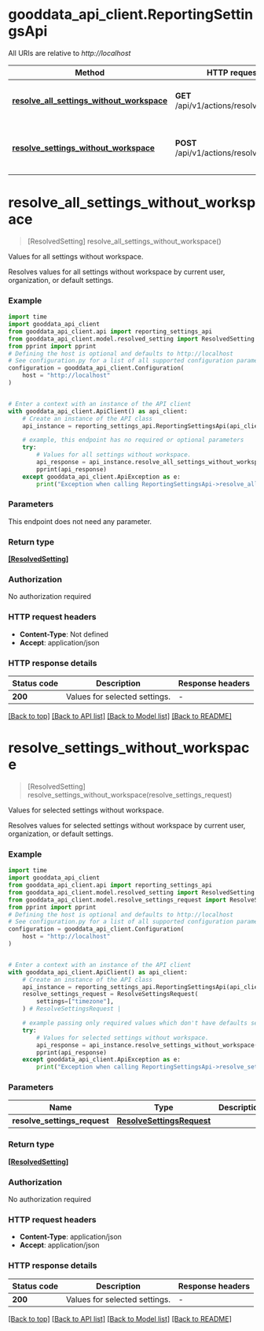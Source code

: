 # gooddata_api_client.ReportingSettingsApi

All URIs are relative to *http://localhost*

Method | HTTP request | Description
------------- | ------------- | -------------
[**resolve_all_settings_without_workspace**](ReportingSettingsApi.md#resolve_all_settings_without_workspace) | **GET** /api/v1/actions/resolveSettings | Values for all settings without workspace.
[**resolve_settings_without_workspace**](ReportingSettingsApi.md#resolve_settings_without_workspace) | **POST** /api/v1/actions/resolveSettings | Values for selected settings without workspace.


# **resolve_all_settings_without_workspace**
> [ResolvedSetting] resolve_all_settings_without_workspace()

Values for all settings without workspace.

Resolves values for all settings without workspace by current user, organization, or default settings.

### Example


```python
import time
import gooddata_api_client
from gooddata_api_client.api import reporting_settings_api
from gooddata_api_client.model.resolved_setting import ResolvedSetting
from pprint import pprint
# Defining the host is optional and defaults to http://localhost
# See configuration.py for a list of all supported configuration parameters.
configuration = gooddata_api_client.Configuration(
    host = "http://localhost"
)


# Enter a context with an instance of the API client
with gooddata_api_client.ApiClient() as api_client:
    # Create an instance of the API class
    api_instance = reporting_settings_api.ReportingSettingsApi(api_client)

    # example, this endpoint has no required or optional parameters
    try:
        # Values for all settings without workspace.
        api_response = api_instance.resolve_all_settings_without_workspace()
        pprint(api_response)
    except gooddata_api_client.ApiException as e:
        print("Exception when calling ReportingSettingsApi->resolve_all_settings_without_workspace: %s\n" % e)
```


### Parameters
This endpoint does not need any parameter.

### Return type

[**[ResolvedSetting]**](ResolvedSetting.md)

### Authorization

No authorization required

### HTTP request headers

 - **Content-Type**: Not defined
 - **Accept**: application/json


### HTTP response details

| Status code | Description | Response headers |
|-------------|-------------|------------------|
**200** | Values for selected settings. |  -  |

[[Back to top]](#) [[Back to API list]](../README.md#documentation-for-api-endpoints) [[Back to Model list]](../README.md#documentation-for-models) [[Back to README]](../README.md)

# **resolve_settings_without_workspace**
> [ResolvedSetting] resolve_settings_without_workspace(resolve_settings_request)

Values for selected settings without workspace.

Resolves values for selected settings without workspace by current user, organization, or default settings.

### Example


```python
import time
import gooddata_api_client
from gooddata_api_client.api import reporting_settings_api
from gooddata_api_client.model.resolved_setting import ResolvedSetting
from gooddata_api_client.model.resolve_settings_request import ResolveSettingsRequest
from pprint import pprint
# Defining the host is optional and defaults to http://localhost
# See configuration.py for a list of all supported configuration parameters.
configuration = gooddata_api_client.Configuration(
    host = "http://localhost"
)


# Enter a context with an instance of the API client
with gooddata_api_client.ApiClient() as api_client:
    # Create an instance of the API class
    api_instance = reporting_settings_api.ReportingSettingsApi(api_client)
    resolve_settings_request = ResolveSettingsRequest(
        settings=["timezone"],
    ) # ResolveSettingsRequest | 

    # example passing only required values which don't have defaults set
    try:
        # Values for selected settings without workspace.
        api_response = api_instance.resolve_settings_without_workspace(resolve_settings_request)
        pprint(api_response)
    except gooddata_api_client.ApiException as e:
        print("Exception when calling ReportingSettingsApi->resolve_settings_without_workspace: %s\n" % e)
```


### Parameters

Name | Type | Description  | Notes
------------- | ------------- | ------------- | -------------
 **resolve_settings_request** | [**ResolveSettingsRequest**](ResolveSettingsRequest.md)|  |

### Return type

[**[ResolvedSetting]**](ResolvedSetting.md)

### Authorization

No authorization required

### HTTP request headers

 - **Content-Type**: application/json
 - **Accept**: application/json


### HTTP response details

| Status code | Description | Response headers |
|-------------|-------------|------------------|
**200** | Values for selected settings. |  -  |

[[Back to top]](#) [[Back to API list]](../README.md#documentation-for-api-endpoints) [[Back to Model list]](../README.md#documentation-for-models) [[Back to README]](../README.md)

